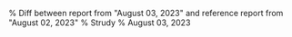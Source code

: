 % Diff between report from "August 03, 2023" and reference report from "August 02, 2023"
% Strudy
% August 03, 2023


